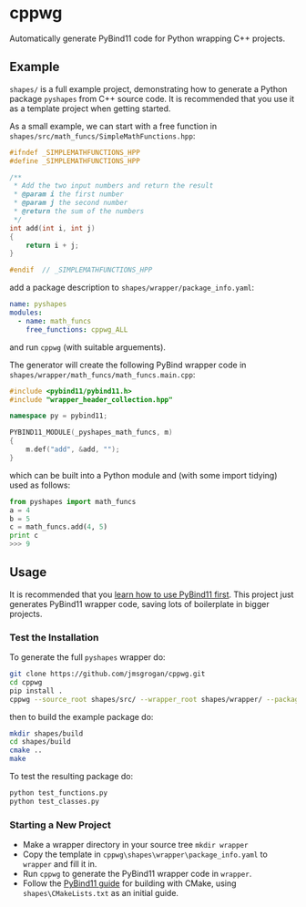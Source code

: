 # cppwg

Automatically generate PyBind11 code for Python wrapping C++ projects.

## Example

`shapes/` is a full example project, demonstrating how to generate a Python package `pyshapes` from
C++ source code. It is recommended that you use it as a template project when getting started.

As a small example, we can start with a free function in `shapes/src/math_funcs/SimpleMathFunctions.hpp`:

```c++
#ifndef _SIMPLEMATHFUNCTIONS_HPP
#define _SIMPLEMATHFUNCTIONS_HPP

/**
 * Add the two input numbers and return the result
 * @param i the first number
 * @param j the second number
 * @return the sum of the numbers
 */
int add(int i, int j)
{
    return i + j;
}

#endif  // _SIMPLEMATHFUNCTIONS_HPP
```

add a package description to `shapes/wrapper/package_info.yaml`:

```yaml
name: pyshapes
modules:
  - name: math_funcs
    free_functions: cppwg_ALL
```

and run `cppwg` (with suitable arguements).

The generator will create the following PyBind wrapper code in `shapes/wrapper/math_funcs/math_funcs.main.cpp`:

```c++
#include <pybind11/pybind11.h>
#include "wrapper_header_collection.hpp"

namespace py = pybind11;

PYBIND11_MODULE(_pyshapes_math_funcs, m)
{
    m.def("add", &add, "");
}
```

which can be built into a Python module and (with some import tidying) used as follows:

```python
from pyshapes import math_funcs
a = 4
b = 5
c = math_funcs.add(4, 5)
print c
>>> 9
```

## Usage

It is recommended that you [learn how to use PyBind11 first](https://pybind11.readthedocs.io/en/stable/). This project just
generates PyBind11 wrapper code, saving lots of boilerplate in bigger projects.

### Test the Installation

To generate the full `pyshapes` wrapper do:

```bash
git clone https://github.com/jmsgrogan/cppwg.git
cd cppwg
pip install .
cppwg --source_root shapes/src/ --wrapper_root shapes/wrapper/ --package_info shapes/wrapper/package_info.yaml --includes shapes/src/
```

then to build the example package do:

```bash
mkdir shapes/build
cd shapes/build
cmake ..
make
```

To test the resulting package do:

```bash
python test_functions.py
python test_classes.py
```

### Starting a New Project

- Make a wrapper directory in your source tree `mkdir wrapper`
- Copy the template in `cppwg\shapes\wrapper\package_info.yaml` to `wrapper` and fill it in.
- Run `cppwg` to generate the PyBind11 wrapper code in `wrapper`.
- Follow the [PyBind11 guide](https://pybind11.readthedocs.io/en/stable/compiling.html) for building with CMake, using `shapes\CMakeLists.txt` as an initial guide.
